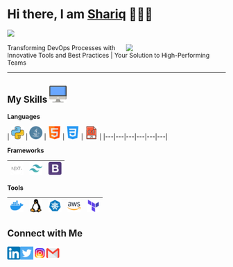 
<h1>Hi there, I am <a href="https://shariqazeem.github.io/shariqresume" target="_blank">Shariq</a> 🙋🏽‍♂️</h1> 

![](https://visitor-badge.glitch.me/badge?page_id=shariqazeem) 

<img align='right' src="https://media.giphy.com/media/M9gbBd9nbDrOTu1Mqx/giphy.gif" width="230">


Transforming DevOps Processes with Innovative Tools and Best Practices | Your Solution to High-Performing Teams

---

 ## My Skills <img alt="Computer" width="40px" src="/Assets/desktop.png"/>

 **Languages**

| <img alt="Python" width="30px" src="/Assets/python.png"/> | <img alt="Java" width="30px" src="/Assets/java.png"/> | <img alt="HTML" width="30px" src="/Assets/html.png"/> | <img alt="CSS" width="30px" src="/Assets/css-3.png"/> | <img alt="JavaScript" width="30px" src="/Assets/javascript.png"/> |
|---|---|---|---|---|---|

**Frameworks**

| <img alt="nextjs" width="30px" src="/Assets/next.png"/> | <img alt="tailwindcss" width="30px" src="/Assets/tailwindcss-icon.svg"/> | <img alt="Bootstrap" width="30px" src="/Assets/bootstrap-logo.png"/> |
|---|---|---|

**Tools**

| <img alt="Docker" width="30px" src="/Assets/docker.png"/> | <img alt="Linux" width="30px" src="/Assets/linux.png"/> | <img alt="Kubernetes" width="30px" src="/Assets/kubernetes.png"/> | <img alt="AWS" width="30px" src="/Assets/aws.png"/> | <img alt="Terraform" width="30px" src="/Assets/terraform.png"/> |
|---|---|---|---|---|


 **Connect with Me**
---
[<img align="left" alt="LinkedIn - Rohan Das" width="30px" src="/Assets/linkedin.png" />](https://www.linkedin.com/in/shariq-shaukat786/) [<img align="left" alt="Twitter - Rohan Das" width="30px" src="/Assets/twitter.png" />](https://twitter.com/ShariqTweets786) [<img align="left" alt="Instagram - Rohan Das" width="30px" src="/Assets/instagram.png" />](https://www.instagram.com/itx_shariq) [<img align="left" alt="Email -Shariq Shaukat" width="30px" src="/Assets/gmail.png" />](mailto:shariqshaukat786@gmail.com)

